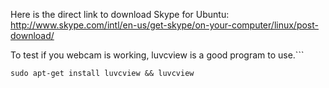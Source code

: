Here is the direct link to download Skype for Ubuntu:
http://www.skype.com/intl/en-us/get-skype/on-your-computer/linux/post-download/

To test if you webcam is working, luvcview is a good program to use.```

```sudo apt-get install luvcview && luvcview```
